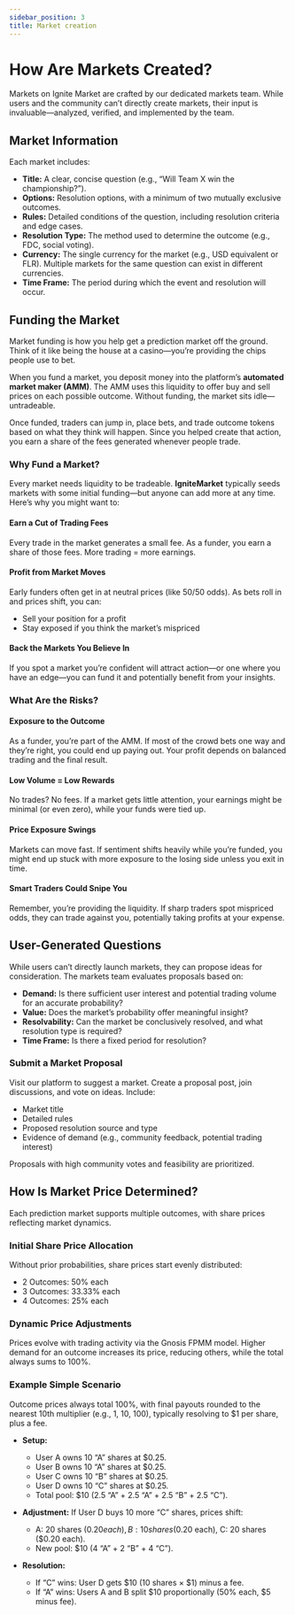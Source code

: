 ```yaml
---
sidebar_position: 3
title: Market creation
---
```


# How Are Markets Created?

Markets on Ignite Market are crafted by our dedicated markets team. While users and the community can’t directly create markets, their input is invaluable—analyzed, verified, and implemented by the team.

## Market Information

Each market includes:
- **Title:** A clear, concise question (e.g., “Will Team X win the championship?”).
- **Options:** Resolution options, with a minimum of two mutually exclusive outcomes.
- **Rules:** Detailed conditions of the question, including resolution criteria and edge cases.
- **Resolution Type:** The method used to determine the outcome (e.g., FDC, social voting).
- **Currency:** The single currency for the market (e.g., USD equivalent or FLR). Multiple markets for the same question can exist in different currencies.
- **Time Frame:** The period during which the event and resolution will occur.

## Funding the Market

Market funding is how you help get a prediction market off the ground. Think of it like being the house at a casino—you’re providing the chips people use to bet.

When you fund a market, you deposit money into the platform’s **automated market maker (AMM)**. The AMM uses this liquidity to offer buy and sell prices on each possible outcome. Without funding, the market sits idle—untradeable.

Once funded, traders can jump in, place bets, and trade outcome tokens based on what they think will happen. Since you helped create that action, you earn a share of the fees generated whenever people trade.

### Why Fund a Market?

Every market needs liquidity to be tradeable. **IgniteMarket** typically seeds markets with some initial funding—but anyone can add more at any time. Here’s why you might want to:

#### Earn a Cut of Trading Fees
Every trade in the market generates a small fee. As a funder, you earn a share of those fees. More trading = more earnings.

#### Profit from Market Moves
Early funders often get in at neutral prices (like 50/50 odds). As bets roll in and prices shift, you can:
- Sell your position for a profit
- Stay exposed if you think the market’s mispriced

#### Back the Markets You Believe In
If you spot a market you’re confident will attract action—or one where you have an edge—you can fund it and potentially benefit from your insights.

### What Are the Risks?

#### Exposure to the Outcome
As a funder, you’re part of the AMM. If most of the crowd bets one way and they’re right, you could end up paying out. Your profit depends on balanced trading and the final result.

#### Low Volume = Low Rewards
No trades? No fees. If a market gets little attention, your earnings might be minimal (or even zero), while your funds were tied up.

#### Price Exposure Swings
Markets can move fast. If sentiment shifts heavily while you’re funded, you might end up stuck with more exposure to the losing side unless you exit in time.

#### Smart Traders Could Snipe You
Remember, you’re providing the liquidity. If sharp traders spot mispriced odds, they can trade against you, potentially taking profits at your expense.


## User-Generated Questions

While users can’t directly launch markets, they can propose ideas for consideration. The markets team evaluates proposals based on:
- **Demand:** Is there sufficient user interest and potential trading volume for an accurate probability?
- **Value:** Does the market’s probability offer meaningful insight?
- **Resolvability:** Can the market be conclusively resolved, and what resolution type is required?
- **Time Frame:** Is there a fixed period for resolution?

### Submit a Market Proposal

Visit our platform to suggest a market. Create a proposal post, join discussions, and vote on ideas. Include:
- Market title
- Detailed rules
- Proposed resolution source and type
- Evidence of demand (e.g., community feedback, potential trading interest)

Proposals with high community votes and feasibility are prioritized.

## How Is Market Price Determined?
Each prediction market supports multiple outcomes, with share prices reflecting market dynamics.

### Initial Share Price Allocation

Without prior probabilities, share prices start evenly distributed:
- 2 Outcomes: 50% each
- 3 Outcomes: 33.33% each
- 4 Outcomes: 25% each

### Dynamic Price Adjustments

Prices evolve with trading activity via the Gnosis FPMM model. Higher demand for an outcome increases its price, reducing others, while the total always sums to 100%.

### Example Simple Scenario

Outcome prices always total 100%, with final payouts rounded to the nearest 10th multiplier (e.g., 1, 10, 100), typically resolving to $1 per share, plus a fee.

- **Setup:** 
  - User A owns 10 “A” shares at $0.25.
  - User B owns 10 “A” shares at $0.25.
  - User C owns 10 “B” shares at $0.25.
  - User D owns 10 “C” shares at $0.25.
  - Total pool: $10 (2.5 “A” + 2.5 “A” + 2.5 “B” + 2.5 “C”).

- **Adjustment:** 
    If User D buys 10 more “C” shares, prices shift:
  - A: 20 shares ($0.20 each), B: 10 shares ($0.20 each), C: 20 shares ($0.20 each).
  - New pool: $10 (4 “A” + 2 “B” + 4 “C”).

- **Resolution:**
  - If “C” wins: User D gets $10 (10 shares × $1) minus a fee.
  - If “A” wins: Users A and B split $10 proportionally (50% each, $5 minus fee).